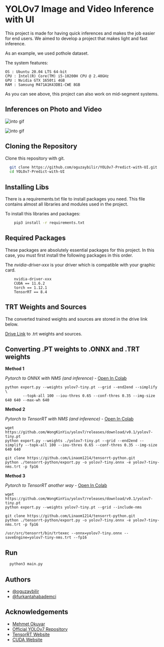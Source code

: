 

# YOLOv7 Image and Video Inference with UI

This project is made for having quick inferences and makes the job easier for end users.
We aimed to develop a project that makes light and fast inference.

As an example, we used pothole dataset. 

The system features:

    OS : Ubuntu 20.04 LTS 64-bit 
    CPU : Intel(R) Core(TM) i5-10200H CPU @ 2.40GHz
    GPU : Nvidia GTX 1650ti 4GB
    RAM : Samsung M471A1K43DB1-CWE 8GB

As you can see above, this project can also work on mid-segment systems.

## Inferences on Photo and Video

![into gif](https://github.com/oguzaybilir/YOLOv7-Predict-with-UI/blob/main/gif/fotograf.gif)

![into gif](https://github.com/oguzaybilir/YOLOv7-Predict-with-UI/blob/main/gif/video.gif)



## Cloning the Repository

Clone this repository with git.

```bash
  git clone https://github.com/oguzaybilir/YOLOv7-Predict-with-UI.git
  cd YOLOv7-Predict-with-UI
```
## Installing Libs

There is a requirements.txt file to install packages you need. This file contains almost all libraries and modules used in the project.

To install this libraries and packages:

```bash
    pip3 install -r requirements.txt
```
## Required Packages

These packages are absolutely essential packages for this project. In this case, you must first install the following packages in this order.

The *nvidia-driver-xxx* is your driver which is compatible with your graphic card.

        nvidia-driver-xxx
        CUDA == 11.6.2
        torch == 1.12.1
        TensorRT == 8.4
        
        

## TRT Weights and Sources

The converted trained weights and sources are stored in the drive link below.

[Drive Link](https://drive.google.com/drive/folders/15hrCM2OF30o5S4bpa5fD8nrVFm4aDjht?usp=sharing) to .trt weights and sources.


## Converting .PT weights to .ONNX and .TRT weights

**Method 1**

*Pytorch to ONNX with NMS (and inference)*  -  [Open In Colab](https://colab.research.google.com/github/WongKinYiu/yolov7/blob/main/tools/YOLOv7onnx.ipynb)
```shell
python export.py --weights yolov7-tiny.pt --grid --end2end --simplify \
        --topk-all 100 --iou-thres 0.65 --conf-thres 0.35 --img-size 640 640 --max-wh 640
```

**Method 2**

*Pytorch to TensorRT with NMS (and inference)* -  [Open In Colab](https://colab.research.google.com/github/WongKinYiu/yolov7/blob/main/tools/YOLOv7trt.ipynb)

```shell
wget https://github.com/WongKinYiu/yolov7/releases/download/v0.1/yolov7-tiny.pt
python export.py --weights ./yolov7-tiny.pt --grid --end2end --simplify --topk-all 100 --iou-thres 0.65 --conf-thres 0.35 --img-size 640 640

git clone https://github.com/Linaom1214/tensorrt-python.git
python ./tensorrt-python/export.py -o yolov7-tiny.onnx -e yolov7-tiny-nms.trt -p fp16
```

**Method 3**

*Pytorch to TensorRT another way*  - [Open In Colab](https://colab.research.google.com/gist/AlexeyAB/fcb47ae544cf284eb24d8ad8e880d45c/yolov7trtlinaom.ipynb)


```shell
wget https://github.com/WongKinYiu/yolov7/releases/download/v0.1/yolov7-tiny.pt
python export.py --weights yolov7-tiny.pt --grid --include-nms

git clone https://github.com/Linaom1214/tensorrt-python.git
python ./tensorrt-python/export.py -o yolov7-tiny.onnx -e yolov7-tiny-nms.trt -p fp16

/usr/src/tensorrt/bin/trtexec --onnx=yolov7-tiny.onnx --saveEngine=yolov7-tiny-nms.trt --fp16
```

## Run 
```bash
  python3 main.py
```

## Authors

- [@oguzaybilir](https://github.com/oguzaybilir)
- [@furkantahabademci](https://github.com/furkantahabademci)



## Acknowledgements

 - [Mehmet Okuyar](https://github.com/MehmetOKUYAR)
 - [Official YOLOv7 Repository](https://github.com/WongKinYiu/yolov7)
 - [TensorRT Website](https://github.com/matiassingers/awesome-readme)
 - [CUDA Website](https://developer.nvidia.com/cuda-zone)
